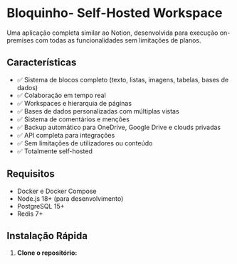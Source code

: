 # Bloquinho- Self-Hosted Workspace

Uma aplicação completa similar ao Notion, desenvolvida para execução on-premises com todas as funcionalidades sem limitações de planos.

## Características

- ✅ Sistema de blocos completo (texto, listas, imagens, tabelas, bases de dados)
- ✅ Colaboração em tempo real
- ✅ Workspaces e hierarquia de páginas
- ✅ Bases de dados personalizadas com múltiplas vistas
- ✅ Sistema de comentários e menções
- ✅ Backup automático para OneDrive, Google Drive e clouds privadas
- ✅ API completa para integrações
- ✅ Sem limitações de utilizadores ou conteúdo
- ✅ Totalmente self-hosted

## Requisitos

- Docker e Docker Compose
- Node.js 18+ (para desenvolvimento)
- PostgreSQL 15+
- Redis 7+

## Instalação Rápida

1. **Clone o repositório:**
